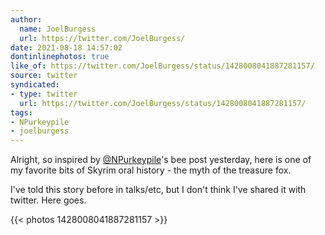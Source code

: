 ```yaml
---
author:
  name: JoelBurgess
  url: https://twitter.com/JoelBurgess/
date: 2021-08-18 14:57:02
dontinlinephotos: true
like_of: https://twitter.com/JoelBurgess/status/1428008041887281157/
source: twitter
syndicated:
- type: twitter
  url: https://twitter.com/JoelBurgess/status/1428008041887281157/
tags:
- NPurkeypile
- joelburgess
---
```


Alright, so inspired by [@NPurkeypile](https://twitter.com/NPurkeypile/)'s bee post yesterday, here is one of my favorite bits of Skyrim oral history - the myth of the treasure fox.



I've told this story before in talks/etc, but I don't think I've shared it with twitter.  Here goes. 

{{< photos 1428008041887281157 >}}